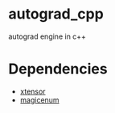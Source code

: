 # autograd_cpp
autograd engine in c++



# Dependencies
- [xtensor](https://github.com/xtensor-stack/xtensor)
- [magicenum](https://github.com/Neargye/magic_enum)
